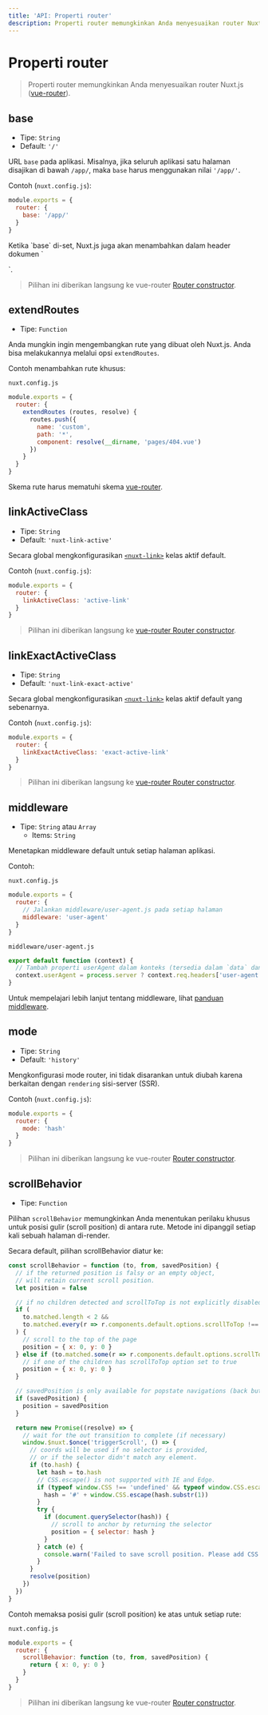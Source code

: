 ```yaml
---
title: 'API: Properti router'
description: Properti router memungkinkan Anda menyesuaikan router Nuxt.js.
---
```


# Properti router

> Properti router memungkinkan Anda menyesuaikan router Nuxt.js ([vue-router](https://router.vuejs.org/en/)).

## base

- Tipe: `String`
- Default: `'/'`

URL `base` pada aplikasi. Misalnya, jika seluruh aplikasi satu halaman disajikan di bawah `/app/`, maka `base` harus menggunakan nilai `'/app/'`.

Contoh (`nuxt.config.js`):

```js
module.exports = {
  router: {
    base: '/app/'
  }
}
```

<div class="Alert Alert-blue">Ketika `base` di-set, Nuxt.js juga akan menambahkan dalam header dokumen `<base href="%7B%7B%20router.base%20%7D%7D">

`.

</div>

> Pilihan ini diberikan langsung ke vue-router [Router constructor](https://router.vuejs.org/en/api/options.html).

## extendRoutes

- Tipe: `Function`

Anda mungkin ingin mengembangkan rute yang dibuat oleh Nuxt.js. Anda bisa melakukannya melalui opsi `extendRoutes`.

Contoh menambahkan rute khusus:

`nuxt.config.js`

```js
module.exports = {
  router: {
    extendRoutes (routes, resolve) {
      routes.push({
        name: 'custom',
        path: '*',
        component: resolve(__dirname, 'pages/404.vue')
      })
    }
  }
}
```

Skema rute harus mematuhi skema [vue-router](https://router.vuejs.org/en/).

## linkActiveClass

- Tipe: `String`
- Default: `'nuxt-link-active'`

Secara global mengkonfigurasikan [`<nuxt-link>`](/api/components-nuxt-link) kelas aktif default.

Contoh (`nuxt.config.js`):

```js
module.exports = {
  router: {
    linkActiveClass: 'active-link'
  }
}
```

> Pilihan ini diberikan langsung ke [vue-router Router constructor](https://router.vuejs.org/en/api/options.html).

## linkExactActiveClass

- Tipe: `String`
- Default: `'nuxt-link-exact-active'`

Secara global mengkonfigurasikan [`<nuxt-link>`](/api/components-nuxt-link) kelas aktif default yang sebenarnya.

Contoh (`nuxt.config.js`):

```js
module.exports = {
  router: {
    linkExactActiveClass: 'exact-active-link'
  }
}
```

> Pilihan ini diberikan langsung ke [vue-router Router constructor](https://router.vuejs.org/en/api/options.html).

## middleware

- Tipe: `String` atau `Array`
    - Items: `String`

Menetapkan middleware default untuk setiap halaman aplikasi.

Contoh:

`nuxt.config.js`

```js
module.exports = {
  router: {
    // Jalankan middleware/user-agent.js pada setiap halaman
    middleware: 'user-agent'
  }
}
```

`middleware/user-agent.js`

```js
export default function (context) {
  // Tambah properti userAgent dalam konteks (tersedia dalam `data` dan `fetch`)
  context.userAgent = process.server ? context.req.headers['user-agent'] : navigator.userAgent
}
```

Untuk mempelajari lebih lanjut tentang middleware, lihat [panduan middleware](/guide/routing#middleware).

## mode

- Tipe: `String`
- Default: `'history'`

Mengkonfigurasi mode router, ini tidak disarankan untuk diubah karena berkaitan dengan `rendering` sisi-server (SSR).

Contoh (`nuxt.config.js`):

```js
module.exports = {
  router: {
    mode: 'hash'
  }
}
```

> Pilihan ini diberikan langsung ke vue-router [Router constructor](https://router.vuejs.org/en/api/options.html).

## scrollBehavior

- Tipe: `Function`

Pilihan `scrollBehavior` memungkinkan Anda menentukan perilaku khusus untuk posisi gulir (scroll position) di antara rute. Metode ini dipanggil setiap kali sebuah halaman di-render.

Secara default, pilihan scrollBehavior diatur ke:

```js
const scrollBehavior = function (to, from, savedPosition) {
  // if the returned position is falsy or an empty object,
  // will retain current scroll position.
  let position = false

  // if no children detected and scrollToTop is not explicitly disabled
  if (
    to.matched.length < 2 &&
    to.matched.every(r => r.components.default.options.scrollToTop !== false)
  ) {
    // scroll to the top of the page
    position = { x: 0, y: 0 }
  } else if (to.matched.some(r => r.components.default.options.scrollToTop)) {
    // if one of the children has scrollToTop option set to true
    position = { x: 0, y: 0 }
  }

  // savedPosition is only available for popstate navigations (back button)
  if (savedPosition) {
    position = savedPosition
  }

  return new Promise((resolve) => {
    // wait for the out transition to complete (if necessary)
    window.$nuxt.$once('triggerScroll', () => {
      // coords will be used if no selector is provided,
      // or if the selector didn't match any element.
      if (to.hash) {
        let hash = to.hash
        // CSS.escape() is not supported with IE and Edge.
        if (typeof window.CSS !== 'undefined' && typeof window.CSS.escape !== 'undefined') {
          hash = '#' + window.CSS.escape(hash.substr(1))
        }
        try {
          if (document.querySelector(hash)) {
            // scroll to anchor by returning the selector
            position = { selector: hash }
          }
        } catch (e) {
          console.warn('Failed to save scroll position. Please add CSS.escape() polyfill (https://github.com/mathiasbynens/CSS.escape).')
        }
      }
      resolve(position)
    })
  })
}
```

Contoh memaksa posisi gulir (scroll position) ke atas untuk setiap rute:

`nuxt.config.js`

```js
module.exports = {
  router: {
    scrollBehavior: function (to, from, savedPosition) {
      return { x: 0, y: 0 }
    }
  }
}
```

> Pilihan ini diberikan langsung ke vue-router [Router constructor](https://router.vuejs.org/en/api/options.html).

